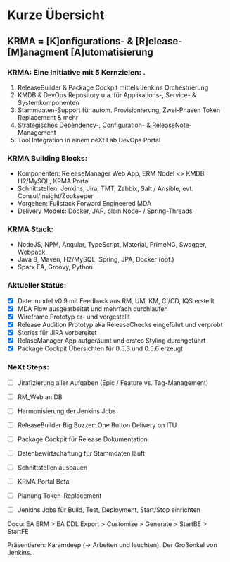# Kurze Übersicht



## KRMA = [K]onfigurations- & [R]elease-[M]anagment [A]utomatisierung

### KRMA: Eine Initiative mit 5 Kernzielen: .
 1. ReleaseBuilder & Package Cockpit mittels Jenkins Orchestrierung
 2. KMDB & DevOps Repository u.a. für Applikations-, Service- & Systemkomponenten
 3. Stammdaten-Support für autom. Provisionierung, Zwei-Phasen Token Replacement & mehr
 4. Strategisches Dependency-, Configuration- & ReleaseNote-Management
 5. Tool Integration in einem neXt Lab DevOps Portal

### KRMA Building Blocks:
  - Komponenten: ReleaseManager Web App, ERM Nodel <> KMDB H2/MySQL, KRMA Portal
  - Schnittstellen: Jenkins, Jira, TMT, Zabbix, Salt / Ansible, evt. Consul/Insight/Zookeeper
  - Vorgehen: Fullstack Forward Engineered MDA
  - Delivery Models: Docker, JAR, plain Node- / Spring-Threads

### KRMA Stack:
  - NodeJS, NPM, Angular, TypeScript, Material, PrimeNG, Swagger, Webpack
  - Java 8, Maven, H2/MySQL, Spring, JPA, Docker (opt.)
  - Sparx EA, Groovy, Python

### Aktueller Status:
  - [x] Datenmodel v0.9 mit Feedback aus RM, UM, KM, CI/CD, IQS erstellt
  - [x] MDA Flow ausgearbeitet und mehrfach durchlaufen
  - [x] Wireframe Prototyp er- und vorgestellt
  - [x] Release Audition Prototyp aka ReleaseChecks eingeführt und verprobt
  - [x] Stories für JIRA vorbereitet 
  - [x] RelaseManager App aufgeräumt und erstes Styling durchgeführt
  - [x] Package Cockpit Übersichten für 0.5.3 und 0.5.6 erzeugt

### NeXt Steps:
  - [ ] Jirafizierung aller Aufgaben (Epic / Feature vs. Tag-Management)
  - [ ] RM_Web an DB
  - [ ] Harmonisierung der Jenkins Jobs
  - [ ] ReleaseBuilder Big Buzzer: One Button Delivery on ITU
  - [ ] Package Cockpit für Release Dokumentation
  - [ ] Datenbewirtschaftung für Stammdaten läuft
  - [ ] Schnittstellen ausbauen
  - [ ] KRMA Portal Beta
  - [ ] Planung Token-Replacement
  - [ ] Jenkins Jobs für Build, Test, Deployment, Start/Stop einrichten
  
  
Docu: EA ERM > EA DDL Export > Customize > Generate > StartBE > StartFE

Präsentieren:
Karamdeep (-> Arbeiten und leuchten). Der Großonkel von Jenkins.
 
